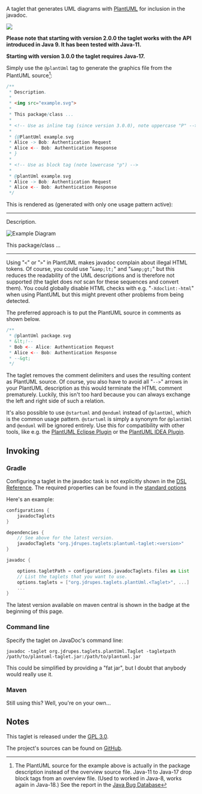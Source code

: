 A taglet that generates UML diagrams with
[PlantUML](http://plantuml.sourceforge.net/) for inclusion in the javadoc.

<a href="https://search.maven.org/#search%7Cga%7C1%7Cg%3A%22org.jdrupes.taglets%22%20AND%20a%3A%22plantuml-taglet%22"><img src="https://img.shields.io/maven-central/v/org.jdrupes.taglets/plantuml-taglet.svg"></a>

**Please note that starting with version 2.0.0 the taglet works with
the API introduced in Java 9. It has been tested with Java-11.**

**Starting with version 3.0.0 the taglet requires Java-17.**

Simply use the `@plantUml` tag to generate the graphics file from the
PlantUML source[^1]:

```java
/**
 * Description.
 *
 * <img src="example.svg">
 *
 * This package/class ...
 *
 * <!-- Use as inline tag (since version 3.0.0), note uppercase "P" -->
 *
 * {@PlantUml example.svg
 * Alice -> Bob: Authentication Request
 * Alice <-- Bob: Authentication Response
 * }
 * 
 * <!-- Use as block tag (note lowercase "p") -->
 *
 * @plantUml example.svg
 * Alice -> Bob: Authentication Request
 * Alice <-- Bob: Authentication Response
 */
```

This is rendered as (generated with only one usage pattern active):

---

Description.

![Example Diagram](org/jdrupes/taglets/plantUml/example.svg)

This package/class ...

---

[^1]: The PlantUML source for the example above is actually
    in the package description instead of the overview source file.
    Java-11 to Java-17 drop block tags from an overview file.
    (Used to worked in Java-8, works again in Java-18.) See the report in 
    the [Java Bug Database](https://bugs.openjdk.org/browse/JDK-8264274)

Using "`<`" or "`>`" in PlantUML makes javadoc complain about
illegal HTML tokens. Of course, you could use "`&amp;lt;`" and "`&amp;gt;`" but
this reduces the readability of the UML descriptions and is therefore
not supported (the taglet does *not* scan for these sequences and convert
them). You could globally disable HTML checks with e.g. "`-Xdoclint:-html`"
when using PlantUML but this might prevent other problems from being detected.

The preferred approach is to put the PlantUML source in comments as
shown below.

```java
/**
 * @plantUml package.svg
 * &lt;!--
 * Bob <-- Alice: Authentication Request
 * Alice <-- Bob: Authentication Response
 * --&gt;
 */
```

The taglet removes the comment delimiters and uses the resulting content
as PlantUML source. Of course, you also have to avoid all "`-->`" arrows in
your PlantUML description as this would terminate the HTML comment
prematurely. Luckily, this isn't too hard because you can always exchange
the left and right side of such a relation.

It's also possible to use `@startuml` and `@enduml` instead of `@plantUml`,
which is the common usage pattern. `@startuml` is simply a synonym for
`@plantUml` and `@enduml` will be ignored entirely. Use this for
compatibility with other tools, like e.g. the
[PlantUML Eclipse Plugin](http://plantuml.com/eclipse) or the
[PlantUML IDEA Plugin](https://github.com/esteinberg/plantuml4idea).

## Invoking

### Gradle

Configuring a taglet in the javadoc task is not explicitly shown in the
[DSL Reference](https://docs.gradle.org/current/dsl/org.gradle.api.tasks.javadoc.Javadoc.html).
The required properties can be found in the
[standard options](https://docs.gradle.org/current/javadoc/org/gradle/external/javadoc/StandardJavadocDocletOptions.html)

Here's an example:

```groovy
configurations {
    javadocTaglets
}

dependencies {
    // See above for the latest version.
    javadocTaglets "org.jdrupes.taglets:plantuml-taglet:<version>"
}

javadoc {

    options.tagletPath = configurations.javadocTaglets.files as List
    // List the taglets that you want to use.
    options.taglets = ["org.jdrupes.taglets.plantUml.<Taglet>", ...]
    ...
}
```

The latest version available on maven central is shown in the badge at the
beginning of this page.

### Command line

Specify the taglet on JavaDoc's command line:

```terminal
javadoc -taglet org.jdrupes.taglets.plantUml.Taglet -tagletpath /path/to/plantuml-taglet.jar:/path/to/plantuml.jar
```

This could be simplified by providing a "fat jar", but I doubt that anybody would
really use it.

### Maven

Still using this? Well, you're on your own...

## Notes

This taglet is released under the
[GPL 3.0](http://www.gnu.org/licenses/gpl-3.0-standalone.html).

The project's sources can be found on
[GitHub](https://github.com/mnlipp/jdrupes-taglets).
